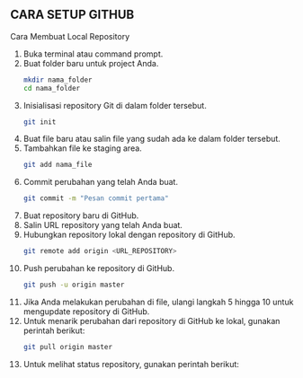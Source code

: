  <!-- dibuat oleh ai -->
## CARA SETUP GITHUB ##
Cara Membuat Local Repository
1. Buka terminal atau command prompt.
2. Buat folder baru untuk project Anda.
    ```bash
    mkdir nama_folder
    cd nama_folder
    ```
3. Inisialisasi repository Git di dalam folder tersebut.
    ```bash
    git init
    ```
4. Buat file baru atau salin file yang sudah ada ke dalam folder tersebut.
5. Tambahkan file ke staging area.
    ```bash
    git add nama_file
    ```
6. Commit perubahan yang telah Anda buat.
    ```bash
    git commit -m "Pesan commit pertama"
    ```
7. Buat repository baru di GitHub.
8. Salin URL repository yang telah Anda buat.
9. Hubungkan repository lokal dengan repository di GitHub.
    ```bash
    git remote add origin <URL_REPOSITORY>
    ```
10. Push perubahan ke repository di GitHub.
    ```bash
    git push -u origin master
    ```
11. Jika Anda melakukan perubahan di file, ulangi langkah 5 hingga 10 untuk mengupdate repository di GitHub.
12. Untuk menarik perubahan dari repository di GitHub ke lokal, gunakan perintah berikut:
    ```bash
    git pull origin master
    ```
13. Untuk melihat status repository, gunakan perintah berikut:
    ```bash